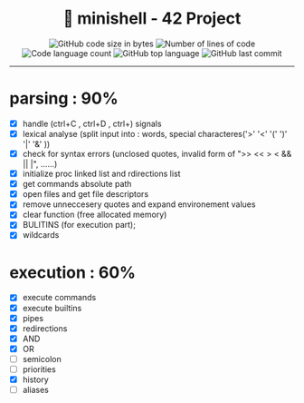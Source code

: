 <h1 align="center">
	📖 minishell - 42 Project
</h1>

<p align="center">
	<img alt="GitHub code size in bytes" src="https://img.shields.io/github/languages/code-size/abdeljalil-salhi/minishell?color=lightblue" />
	<img alt="Number of lines of code" src="https://img.shields.io/tokei/lines/github/abdeljalil-salhi/minishell?color=critical" />
	<img alt="Code language count" src="https://img.shields.io/github/languages/count/abdeljalil-salhi/minishell?color=yellow" />
	<img alt="GitHub top language" src="https://img.shields.io/github/languages/top/abdeljalil-salhi/minishell?color=blue" />
	<img alt="GitHub last commit" src="https://img.shields.io/github/last-commit/abdeljalil-salhi/minishell?color=green" />
</p>

---

# parsing : 90%
 - [X] handle (ctrl+C , ctrl+D , ctrl+\) signals
 - [X] lexical analyse (split input into : words, special characteres('>' '<' '(' ')' '|' '&' ))
 - [X] check for syntax errors (unclosed quotes, invalid form of ">> << > < && || |", ......)
 - [X] initialize proc linked list and rdirections list
 - [X] get commands absolute path
 - [X] open files and get file descriptors
 - [X] remove unneccesery quotes and expand environement values
 - [X] clear function (free allocated memory)
 - [X] BULITINS (for execution part);
 - [X] wildcards

# execution : 60%
 - [X] execute commands
 - [X] execute builtins
 - [X] pipes
 - [X] redirections
 - [X] AND
 - [X] OR
 - [ ] semicolon
 - [ ] priorities
 - [X] history
 - [ ] aliases
